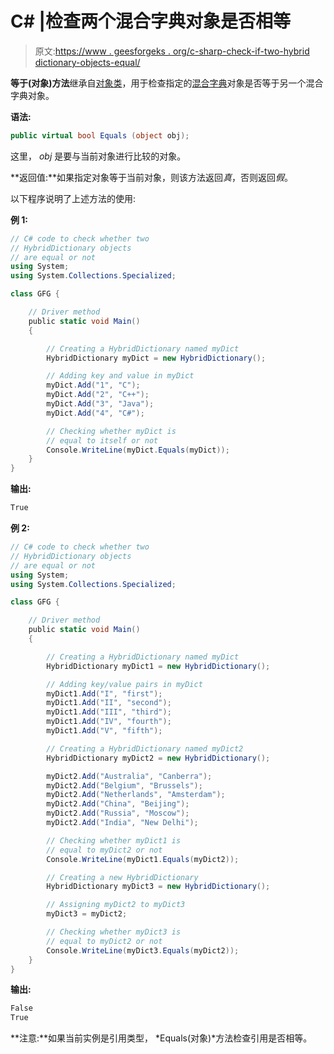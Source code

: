 # C# |检查两个混合字典对象是否相等

> 原文:[https://www . geesforgeks . org/c-sharp-check-if-two-hybrid dictionary-objects-equal/](https://www.geeksforgeeks.org/c-sharp-check-if-two-hybriddictionary-objects-are-equal/)

**等于(对象)方法**继承自[对象类](https://www.geeksforgeeks.org/c-object-class/)，用于检查指定的[混合字典](https://www.geeksforgeeks.org/c-hybriddictionary-class/)对象是否等于另一个混合字典对象。

**语法:**

```cs
public virtual bool Equals (object obj);
```

这里， *obj* 是要与当前对象进行比较的对象。

**返回值:**如果指定对象等于当前对象，则该方法返回*真*，否则返回*假*。

以下程序说明了上述方法的使用:

**例 1:**

```cs
// C# code to check whether two
// HybridDictionary objects
// are equal or not
using System;
using System.Collections.Specialized;

class GFG {

    // Driver method
    public static void Main()
    {

        // Creating a HybridDictionary named myDict
        HybridDictionary myDict = new HybridDictionary();

        // Adding key and value in myDict
        myDict.Add("1", "C");
        myDict.Add("2", "C++");
        myDict.Add("3", "Java");
        myDict.Add("4", "C#");

        // Checking whether myDict is
        // equal to itself or not
        Console.WriteLine(myDict.Equals(myDict));
    }
}
```

**输出:**

```cs
True

```

**例 2:**

```cs
// C# code to check whether two
// HybridDictionary objects
// are equal or not
using System;
using System.Collections.Specialized;

class GFG {

    // Driver method
    public static void Main()
    {

        // Creating a HybridDictionary named myDict
        HybridDictionary myDict1 = new HybridDictionary();

        // Adding key/value pairs in myDict
        myDict1.Add("I", "first");
        myDict1.Add("II", "second");
        myDict1.Add("III", "third");
        myDict1.Add("IV", "fourth");
        myDict1.Add("V", "fifth");

        // Creating a HybridDictionary named myDict2
        HybridDictionary myDict2 = new HybridDictionary();

        myDict2.Add("Australia", "Canberra");
        myDict2.Add("Belgium", "Brussels");
        myDict2.Add("Netherlands", "Amsterdam");
        myDict2.Add("China", "Beijing");
        myDict2.Add("Russia", "Moscow");
        myDict2.Add("India", "New Delhi");

        // Checking whether myDict1 is
        // equal to myDict2 or not
        Console.WriteLine(myDict1.Equals(myDict2));

        // Creating a new HybridDictionary
        HybridDictionary myDict3 = new HybridDictionary();

        // Assigning myDict2 to myDict3
        myDict3 = myDict2;

        // Checking whether myDict3 is
        // equal to myDict2 or not
        Console.WriteLine(myDict3.Equals(myDict2));
    }
}
```

**输出:**

```cs
False
True

```

**注意:**如果当前实例是引用类型， *Equals(对象)*方法检查引用是否相等。
